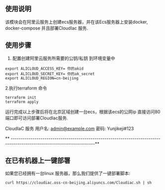 ## 使用说明

该模块会在阿里云服务上创建ecs服务器，并在该Ecs服务器上安装docker, docker-compose 并且部署CloudIac 服务.


## 使用步骤

1. 配置创建阿里云服务所需要的公钥/私钥 到环境变量中
```
export ALICLOUD_ACCESS_KEY= 你的akid
export ALICLOUD_SECRET_KEY= 你的ak_secret
export ALICLOUD_REGION=cn-beijing
```
2.执行terraform 命令
```
terraform init
terraform apply
```

运行完成以上步骤后将在北京区域创建一台ecs，根据该ecs的公网ip 直接访问80端口即可访问部署CloudIac服务.

CloudIaC 服务
用户名: admin@example.com
密码: Yunjikeji#123

** ------------------------------------------------------------------------------------------------------------------------**

## 在已有机器上一键部署

如果您已经拥有一台linux 服务器，那么我们提供了一键部署脚本:
```
curl https://cloudiac.oss-cn-beijing.aliyuncs.com/Cloudiac.sh | sh
```
